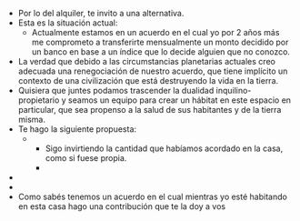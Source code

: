 - Por lo del alquiler, te invito a una alternativa.
- Esta es la situación actual:
	- Actualmente estamos en un acuerdo en el cual yo por 2 años más me comprometo a transferirte mensualmente un monto decidido por un banco en base a un índice que lo decide alguien que no conozco.
- La verdad que debido a las circumstancias planetarias actuales creo adecuada una renegociación de nuestro acuerdo, que tiene implícito un contexto de una civilización que está destruyendo la vida en la tierra.
- Quisiera que juntes podamos trascender la dualidad inquilino-propietario y seamos un equipo para crear un hábitat en este espacio en particular, que sea propenso a la salud de sus habitantes y de la tierra misma.
- Te hago la siguiente propuesta:
	- - Sigo invirtiendo la cantidad que habíamos acordado en la casa, como si fuese propia.
	  -
-
-
- Como sabés tenemos un acuerdo en el cual mientras yo esté habitando en esta casa hago una contribución que te la doy a vos
